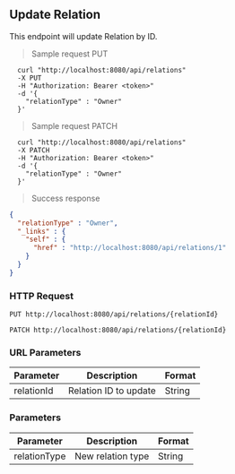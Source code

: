## Update Relation
This endpoint will update Relation by ID.

> Sample request PUT

```shell
  curl "http://localhost:8080/api/relations"
  -X PUT
  -H "Authorization: Bearer <token>"
  -d '{
    "relationType" : "Owner"
  }'
```

> Sample request PATCH

```shell
  curl "http://localhost:8080/api/relations"
  -X PATCH
  -H "Authorization: Bearer <token>"
  -d '{
    "relationType" : "Owner"
  }'
```

> Success response

```json
{
  "relationType" : "Owner",
  "_links" : {
    "self" : {
      "href" : "http://localhost:8080/api/relations/1"
    }
  }
}
```

### HTTP Request

`PUT http://localhost:8080/api/relations/{relationId}`

`PATCH http://localhost:8080/api/relations/{relationId}`

### URL Parameters

Parameter | Description | Format
--------- | ----------- | ---------
relationId | Relation ID to update | String

### Parameters

Parameter | Description | Format
--------- | ----------- | ---------
relationType | New relation type | String